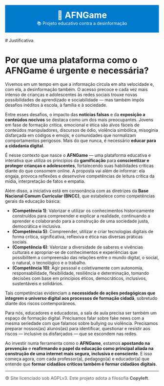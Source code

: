 <div style="text-align: center; padding: 1rem; background-color: #007ACC; color: white;">
<h1 style="margin: 0;">🧠 AFNGame</h1>
<p style="margin: 0;">📚 Projeto educativo contra a desinformação</p>
</div>
<br />
# Justificativa

# Por que uma plataforma como o AFNGame é urgente e necessária?

Vivemos em um tempo em que a informação circula em alta velocidade e, com ela, a desinformação também. O acesso precoce e cada vez mais intenso de crianças e adolescentes às redes sociais trouxe novas possibilidades de aprendizado e sociabilidade — mas também impôs desafios inéditos à escola, à família e à sociedade.

Entre esses desafios, o impacto das **notícias falsas** e da **exposição a conteúdos nocivos** se destaca como um dos mais preocupantes. Jovens em fase de formação crítica, emocional e ética são alvos fáceis de conteúdos manipuladores, discursos de ódio, violência simbólica, misoginia disfarçada em códigos e emojis, e comunidades que normalizam comportamentos perigosos. Mais do que nunca, é necessário **educar para a cidadania digital**.

É nesse contexto que nasce o **AFNGame** — uma plataforma educativa e interativa que utiliza os princípios da **gamificação** para **conscientizar e proteger crianças e adolescentes**, fortalecendo suas habilidades críticas diante do que consomem online. A proposta vai além de informar: ela engaja, provoca reflexões e desenvolve competências de leitura crítica da mídia, interpretação de fatos e empatia.

Além disso, a iniciativa está em consonância com as diretrizes da **Base Nacional Comum Curricular (BNCC)**, que estabelece como competências gerais da educação básica:

- **(Competência 1)**: Valorizar e utilizar os conhecimentos historicamente construídos para compreender e explicar a realidade, continuando a aprender e colaborando para a construção de uma sociedade justa, democrática e inclusiva.
- **(Competência 5)**: Compreender, utilizar e criar tecnologias digitais de forma crítica, significativa, reflexiva e ética nas diversas práticas sociais.
- **(Competência 6)**: Valorizar a diversidade de saberes e vivências culturais e apropriar-se de conhecimentos e experiências que possibilitem a compreensão das relações entre o mundo digital, o social, o natural, o tecnológico e o trabalho.
- **(Competência 10)**: Agir pessoal e coletivamente com autonomia, responsabilidade, flexibilidade, resiliência e determinação, tomando decisões com base em princípios éticos, democráticos, inclusivos, sustentáveis e solidários.

Tais competências evidenciam a **necessidade de ações pedagógicas que integrem o universo digital aos processos de formação cidadã**, sobretudo diante dos riscos contemporâneos.

Para nós, educadores e educadoras, a sala de aula precisa ser também um espaço de formação digital. Precisamos falar sobre fake news com a mesma seriedade com que falamos sobre bullying ou violência. Precisamos preparar nossos(as) alunos(as) para identificar, questionar e resistir aos riscos — inclusive os disfarçados — que se escondem nas redes.

Ao investir numa ferramenta como o **AFNGame**, estamos **apostando na prevenção** e **reafirmando o papel da educação como principal aliada na construção de uma internet mais segura, inclusiva e consciente**. E isso começa agora, com cada professor(a), pedagogo(a) e educador(a) que entende que **formar cidadãos críticos também é formar cidadãos digitais**.
<br />
<hr />
<footer style="display: flex; justify-content: space-between; font-size: 0.9rem; color: #555;">
<div style="text-align: left;">🄯 Site licenciado sob AGPLv3. Este projeto adota a filosofia <strong>Copyleft</strong>.</div>
<div></div>
</footer>
